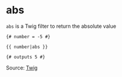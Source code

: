 # abs

`abs` is a Twig filter to return the absolute value

`{# number = -5 #}`

`{{ number|abs }}`

`{# outputs 5 #}`

Source: [Twig](https://twig.symfony.com/abs)